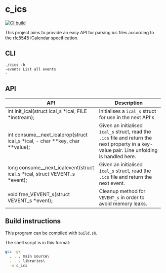 # c_ics

[![CI build](https://github.com/mk5med/c-ics/actions/workflows/build.yml/badge.svg)](https://github.com/mk5med/c-ics/actions/workflows/build.yml)

This project aims to provide an easy API for parsing ics files according to the [rfc5545](https://www.rfc-editor.org/rfc/rfc5545) iCalendar specification.

## CLI

```
./cics -h
-events List all events
-
```

## API

| API                                                                             | Description                                                                                                                                  |
| ------------------------------------------------------------------------------- | -------------------------------------------------------------------------------------------------------------------------------------------- |
| int init_ical(struct ical_s *ical, FILE *instream);                             | Initialises a `ical_s` struct for use in the next API's.                                                                                     |
| int consume\_\_next_icalprop(struct ical_s \*ical, - char **key, char **value); | Given an initialised `ical_s` struct, read the `.ics` file and return the next property in a key-value pair. Line unfolding is handled here. |
| long consume\_\_next_icalevent(struct ical_s *ical, struct VEVENT_s *event);    | Given an initialised `ical_s` struct, read the `.ics` file and return the next event.                                                        |
| void free_VEVENT_s(struct VEVENT_s \*event);                                    | Cleanup method for `VEVENT_s` in order to avoid memory leaks.                                                                                |

## Build instructions

This program can be compiled with `build.sh`.

The shell script is in this format:

```bash
gcc -g\
  . . . main source\
  . . . libraries\
  -o c_ics
```
